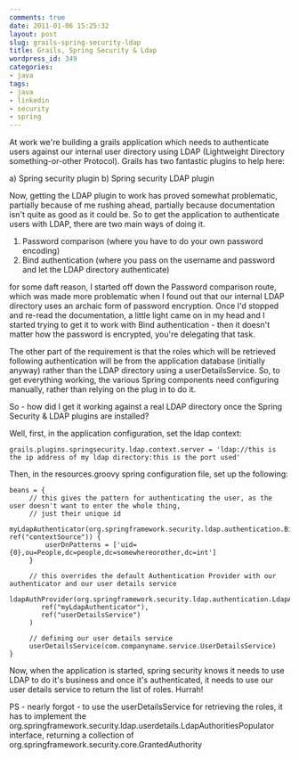 ```yaml
---
comments: true
date: 2011-01-06 15:25:32
layout: post
slug: grails-spring-security-ldap
title: Grails, Spring Security & Ldap
wordpress_id: 349
categories:
- java
tags:
- java
- linkedin
- security
- spring
---
```


At work we're building a grails application which needs to authenticate users against our internal user directory using LDAP (Lightweight Directory something-or-other Protocol). Grails has two fantastic plugins to help here:

a) Spring security plugin
b) Spring security LDAP plugin

Now, getting the LDAP plugin to work has proved somewhat problematic, partially because of me rushing ahead, partially because documentation isn't quite as good as it could be. So to get the application to authenticate users with LDAP, there are two main ways of doing it.

1) Password comparison (where you have to do your own password encoding)
2) Bind authentication (where you pass on the username and password and let the LDAP directory authenticate)

for some daft reason, I started off down the Password comparison route, which was made more problematic when I found out that our internal LDAP directory uses an archaic form of password encryption. Once I'd stopped and re-read the documentation, a little light came on in my head and I started trying to get it to work with Bind authentication - then it doesn't matter how the password is encrypted, you're delegating that task.

The other part of the requirement is that the roles which will be retrieved following authentication will be from the application database (initially anyway) rather than the LDAP directory using a userDetailsService. So, to get everything working, the various Spring components need configuring manually, rather than relying on the plug in to do it.

So - how did I get it working against a real LDAP directory once the Spring Security & LDAP plugins are installed?

Well, first, in the application configuration, set the ldap context:

    
    grails.plugins.springsecurity.ldap.context.server = 'ldap://this is the ip address of my ldap directory:this is the port used'



Then, in the resources.groovy spring configuration file, set up the following:

    
    beans = {
         // this gives the pattern for authenticating the user, as the user doesn't want to enter the whole thing, 
         // just their unique id
         myLdapAuthenticator(org.springframework.security.ldap.authentication.BindAuthenticator, ref("contextSource")) {
             userDnPatterns = ['uid={0},ou=People,dc=people,dc=somewhereorother,dc=int']
         }
    
         // this overrides the default Authentication Provider with our authenticator and our user details service
         ldapAuthProvider(org.springframework.security.ldap.authentication.LdapAuthenticationProvider,
            ref("myLdapAuthenticator"),
            ref("userDetailsService")
         )
    
         // defining our user details service
         userDetailsService(com.companyname.service.UserDetailsService)   
    }
    


Now, when the application is started, spring security knows it needs to use LDAP to do it's business and once it's authenticated, it needs to use our user details service to return the list of roles. Hurrah!

PS - nearly forgot - to use the userDetailsService for retrieving the roles, it has to implement the org.springframework.security.ldap.userdetails.LdapAuthoritiesPopulator interface, returning a collection of org.springframework.security.core.GrantedAuthority
